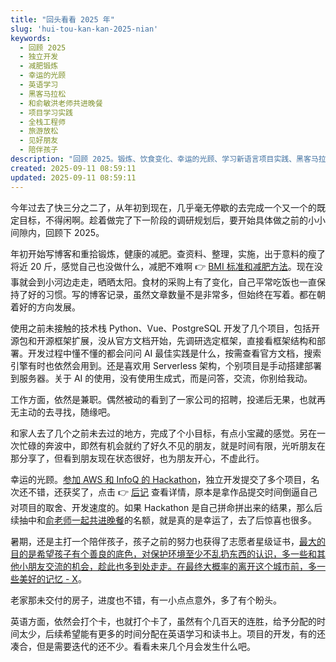 ```yaml
---
title: "回头看看 2025 年"
slug: 'hui-tou-kan-kan-2025-nian'
keywords:
  - 回顾 2025
  - 独立开发
  - 减肥锻炼
  - 幸运的光顾
  - 英语学习
  - 黑客马拉松
  - 和俞敏洪老师共进晚餐
  - 项目学习实践
  - 全栈工程师
  - 旅游放松
  - 见好朋友
  - 陪伴孩子
description: "回顾 2025。锻炼、饮食变化、幸运的光顾、学习新语言项目实践、黑客马拉松、陪伴孩子、旅游、见好朋友、学英语。"
created: 2025-09-11 08:59:11
updated: 2025-09-11 08:59:11
---
```


今年过去了快三分之二了，从年初到现在，几乎毫无停歇的去完成一个又一个的既定目标，不得闲啊。趁着做完了下一阶段的调研规划后，要开始具体做之前的小小间隙内，回顾下 2025。

年初开始写博客和重拾锻炼，健康的减肥。查资料、整理，实施，出于意料的瘦了将近 20 斤，感觉自己也没做什么，减肥不难啊 👉 [BMI 标准和减肥方法](https://chrisding.xyz/posts/bmi-biao-zhun-he-jian-fei-fang-fa)。现在没事就会到小河边走走，晒晒太阳。食材的采购上有了变化，自己平常吃饭也一直保持了好的习惯。写的博客记录，虽然文章数量不是非常多，但始终在写着。都在朝着好的方向发展。

使用之前未接触的技术栈 Python、Vue、PostgreSQL 开发了几个项目，包括开源包和开源框架扩展，没从官方文档开始，先调研选定框架，直接看框架结构和部署。开发过程中懂不懂的都会问问 AI 最佳实践是什么，按需查看官方文档，搜索引擎有时也依然会用到。还是喜欢用 Serverless 架构，个别项目是手动搭建部署到服务器。关于 AI 的使用，没有使用生成式，而是问答，交流，你别给我动。

工作方面，依然是兼职。偶然被动的看到了一家公司的招聘，投递后无果，也就再无主动的去寻找，随缘吧。

和家人去了几个之前未去过的地方，完成了个小目标，有点小宝藏的感觉。另在一次忙碌的奔波中，即然有机会就约了好久不见的朋友，就是时间有限，光听朋友在那分享了，但看到朋友现在状态很好，也为朋友开心，不虚此行。

幸运的光顾。[参加 AWS 和 InfoQ 的 Hackathon](https://chrisding.xyz/posts/amazon-and-infoq-1000-aidea)，独立开发提交了多个项目，名次还不错，还获奖了，点击 👉 [后记](https://chrisding.xyz/posts/can-jia-amazon-web-services-aws-he-infoq-lian-he-ju-ban-de-1000-aidea-hei-ke-ma-la-song-hou-ji) 查看详情，原本是拿作品提交时间倒逼自己对项目的取舍、开发速度的。如果 Hackathon 是自己拼命拼出来的结果，那么后续抽中和[俞老师一起共进晚餐](https://chrisding.xyz/posts/ji-he-yu-lao-shi-gong-jin-wan-can)的名额，就是真的是幸运了，去了后惊喜也很多。

暑期，还是主打一个陪伴孩子，孩子之前的努力也获得了志愿者星级证书，[最大的目的是希望孩子有个善良的底色，对保护环境至少不乱扔东西的认识，多一些和其他小朋友交流的机会，趁此也多到处走走。在最终大概率的离开这个城市前，多一些美好的记忆 - X](https://x.com/chrisdingxyz/status/1965995543206965266)。

老家那未交付的房子，进度也不错，有一小点点意外，多了有个盼头。

英语方面，依然会打个卡，也就打个卡了，虽然有个几百天的连胜，给予分配的时间太少，后续希望能有更多的时间分配在英语学习和读书上。项目的开发，有的还凑合，但是需要迭代的还不少。看看未来几个月会发生什么吧。
